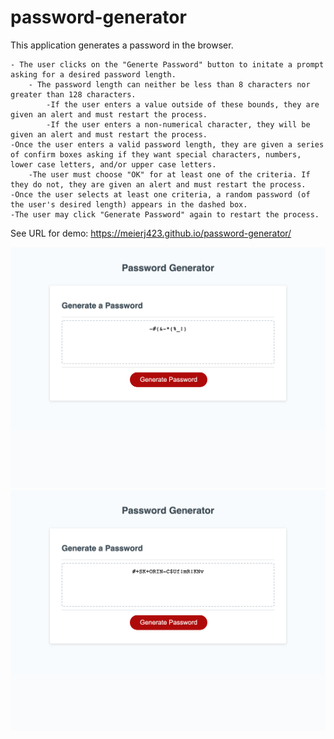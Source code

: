 # password-generator
This application generates a password in the browser.

    - The user clicks on the "Generte Password" button to initate a prompt asking for a desired password length.
        - The password length can neither be less than 8 characters nor greater than 128 characters.
            -If the user enters a value outside of these bounds, they are given an alert and must restart the process.
            -If the user enters a non-numerical character, they will be given an alert and must restart the process.
    -Once the user enters a valid password length, they are given a series of confirm boxes asking if they want special characters, numbers, lower case letters, and/or upper case letters.
        -The user must choose "OK" for at least one of the criteria. If they do not, they are given an alert and must restart the process.
    -Once the user selects at least one criteria, a random password (of the user's desired length) appears in the dashed box.
    -The user may click "Generate Password" again to restart the process.


See URL for demo: https://meierj423.github.io/password-generator/

![](Assets/password-generator.png)
![](Assets/working-password.png)